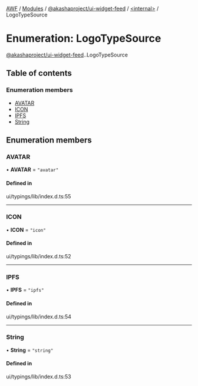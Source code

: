 [AWF](../README.md) / [Modules](../modules.md) / [@akashaproject/ui-widget-feed](../modules/akashaproject_ui_widget_feed.md) / [<internal\>](../modules/akashaproject_ui_widget_feed._internal_.md) / LogoTypeSource

# Enumeration: LogoTypeSource

[@akashaproject/ui-widget-feed](../modules/akashaproject_ui_widget_feed.md).[<internal>](../modules/akashaproject_ui_widget_feed._internal_.md).LogoTypeSource

## Table of contents

### Enumeration members

- [AVATAR](akashaproject_ui_widget_feed._internal_.LogoTypeSource.md#avatar)
- [ICON](akashaproject_ui_widget_feed._internal_.LogoTypeSource.md#icon)
- [IPFS](akashaproject_ui_widget_feed._internal_.LogoTypeSource.md#ipfs)
- [String](akashaproject_ui_widget_feed._internal_.LogoTypeSource.md#string)

## Enumeration members

### AVATAR

• **AVATAR** = `"avatar"`

#### Defined in

ui/typings/lib/index.d.ts:55

___

### ICON

• **ICON** = `"icon"`

#### Defined in

ui/typings/lib/index.d.ts:52

___

### IPFS

• **IPFS** = `"ipfs"`

#### Defined in

ui/typings/lib/index.d.ts:54

___

### String

• **String** = `"string"`

#### Defined in

ui/typings/lib/index.d.ts:53
